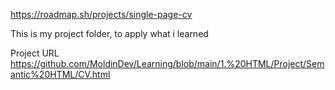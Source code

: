 https://roadmap.sh/projects/single-page-cv

This is my project folder, to apply what i learned

Project URL https://github.com/MoldinDev/Learning/blob/main/1.%20HTML/Project/Semantic%20HTML/CV.html
